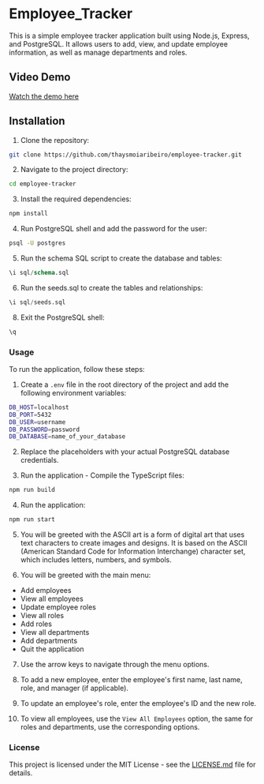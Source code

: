 # Employee_Tracker

This is a simple employee tracker application built using Node.js, Express, and PostgreSQL. It allows users to add, view, and update employee information, as well as manage departments and roles.

## Video Demo
[Watch the demo here](https://www.loom.com/share/10ebf41ee852491bb27d2007bbe11e95)

## Installation

1. Clone the repository:

```bash
git clone https://github.com/thaysmoiaribeiro/employee-tracker.git
```

2. Navigate to the project directory:

```bash
cd employee-tracker
```

3. Install the required dependencies:

```bash
npm install
```

4. Run PostgreSQL shell and add the password for the user:

```bash
psql -U postgres 
```

5. Run the schema SQL script to create the database and tables:

```sql
\i sql/schema.sql
```

6. Run the seeds.sql to create the tables and relationships:

```sql
\i sql/seeds.sql
```

8. Exit the PostgreSQL shell:

```sql
\q
```

### Usage

To run the application, follow these steps:

1. Create a `.env` file in the root directory of the project and add the following environment variables:

```bash
DB_HOST=localhost
DB_PORT=5432
DB_USER=username
DB_PASSWORD=password
DB_DATABASE=name_of_your_database
```

2. Replace the placeholders with your actual PostgreSQL database credentials.

3. Run the application - Compile the TypeScript files:

```bash
npm run build
```

4. Run the application:

```bash
npm run start
```

5. You will be greeted with the ASCII art is a form of digital art that uses text characters to create images and designs. It is based on the ASCII (American Standard Code for Information Interchange) character set, which includes letters, numbers, and symbols.

6. You will be greeted with the main menu:

- Add employees
- View all employees
- Update employee roles
- View all roles
- Add roles
- View all departments
- Add departments
- Quit the application

7. Use the arrow keys to navigate through the menu options.

8. To add a new employee, enter the employee's first name, last name, role, and manager (if applicable).

9. To update an employee's role, enter the employee's ID and the new role.

10. To view all employees, use the `View All Employees` option, the same for roles and departments, use the corresponding options.

### License

This project is licensed under the MIT License - see the [LICENSE.md](LICENSE.md) file for details.